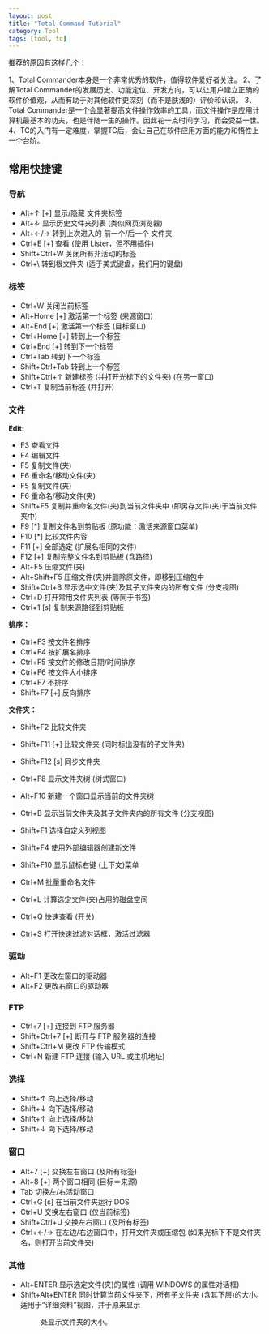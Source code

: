 ```yaml
---
layout: post
title: "Total Command Tutorial"
category: Tool
tags: [tool, tc]
--- 
```


推荐的原因有这样几个：

1、Total Commander本身是一个非常优秀的软件，值得软件爱好者关注。
2、了解Total Commander的发展历史、功能定位、开发方向，可以让用户建立正确的软件价值观，从而有助于对其他软件更深刻（而不是肤浅的）评价和认识。
3、Total Commander是一个会显著提高文件操作效率的工具，而文件操作是应用计算机最基本的功夫，也是伴随一生的操作。因此花一点时间学习，而会受益一世。
4、TC的入门有一定难度，掌握TC后，会让自己在软件应用方面的能力和悟性上一个台阶。

<!--more-->

## 常用快捷键

### 导航

- Alt+↑ [+]   显示/隐藏  文件夹标签
- Alt+↓       显示历史文件夹列表 (类似网页浏览器)
- Alt+←/→ 转到上次进入的 前一个/后一个 文件夹
- Ctrl+E [+]  查看 (使用 Lister，但不用插件)
- Shift+Ctrl+W    关闭所有非活动的标签
- Ctrl+\      转到根文件夹 (适于美式键盘，我们用的键盘)

### 标签

- Ctrl+W      关闭当前标签
- Alt+Home [+]    激活第一个标签 (来源窗口)
- Alt+End [+] 激活第一个标签 (目标窗口)
- Ctrl+Home [+]   转到上一个标签
- Ctrl+End [+]    转到下一个标签
- Ctrl+Tab    转到下一个标签
- Shift+Ctrl+Tab  转到上一个标签
- Shift+Ctrl+↑    新建标签 (并打开光标下的文件夹) (在另一窗口)
- Ctrl+T      复制当前标签 (并打开)


### 文件

__Edit:__

- F3      查看文件
- F4      编辑文件
- F5      复制文件(夹)
- F6      重命名/移动文件(夹)
- F5      复制文件(夹)
- F6      重命名/移动文件(夹)
- Shift+F5    复制并重命名文件(夹)到当前文件夹中 (即另存文件(夹)于当前文件夹中)
- F9 [*]      复制文件名到剪贴板 (原功能：激活来源窗口菜单)
- F10 [*]     比较文件内容 
- F11 [+]     全部选定 (扩展名相同的文件)
- F12 [+]     复制完整文件名到剪贴板 (含路径)
- Alt+F5      压缩文件(夹)
- Alt+Shift+F5    压缩文件(夹)并删除原文件，即移到压缩包中
- Shift+Ctrl+B    显示选中文件(夹)及其子文件夹内的所有文件 (分支视图)
- Ctrl+D      打开常用文件夹列表 (等同于书签)
- Ctrl+1 [s]  复制来源路径到剪贴板

__排序：__

- Ctrl+F3     按文件名排序
- Ctrl+F4     按扩展名排序
- Ctrl+F5     按文件的修改日期/时间排序
- Ctrl+F6     按文件大小排序
- Ctrl+F7     不排序
- Shift+F7 [+]    反向排序

__文件夹：__

- Shift+F2    比较文件夹
- Shift+F11 [+]   比较文件夹 (同时标出没有的子文件夹)
- Shift+F12 [s]   同步文件夹

- Ctrl+F8     显示文件夹树 (树式窗口)
- Alt+F10     新建一个窗口显示当前的文件夹树
- Ctrl+B      显示当前文件夹及其子文件夹内的所有文件 (分支视图)

- Shift+F1    选择自定义列视图 
- Shift+F4    使用外部编辑器创建新文件
- Shift+F10   显示鼠标右键 (上下文)菜单
- Ctrl+M      批量重命名文件
- Ctrl+L      计算选定文件(夹)占用的磁盘空间
- Ctrl+Q      快速查看 (开关)
- Ctrl+S      打开快速过滤对话框，激活过滤器

### 驱动

- Alt+F1      更改左窗口的驱动器
- Alt+F2      更改右窗口的驱动器

### FTP

- Ctrl+7 [+]  连接到 FTP 服务器
- Shift+Ctrl+7 [+]    断开与 FTP 服务器的连接
- Shift+Ctrl+M    更改 FTP 传输模式
- Ctrl+N      新建 FTP 连接 (输入 URL 或主机地址)

### 选择

- Shift+↑ 向上选择/移动
- Shift+↓ 向下选择/移动
- Shift+↑ 向上选择/移动
- Shift+↓ 向下选择/移动

### 窗口

- Alt+7 [+]   交换左右窗口 (及所有标签)
- Alt+8 [+]   两个窗口相同 (目标＝来源)
- Tab     切换左/右活动窗口
- Ctrl+G [s]  在当前文件夹运行 DOS
- Ctrl+U      交换左右窗口 (仅当前标签)
- Shift+Ctrl+U    交换左右窗口 (及所有标签)
- Ctrl+←/→    在左边/右边窗口中，打开文件夹或压缩包 (如果光标下不是文件夹名，则打开当前文件夹)



### 其他

- Alt+ENTER   显示选定文件(夹)的属性 (调用 WINDOWS 的属性对话框)
- Shift+Alt+ENTER 同时计算当前文件夹下，所有子文件夹 (含其下层)的大小。适用于“详细资料”视图，并于原来显示 <DIR> 处显示文件夹的大小。


